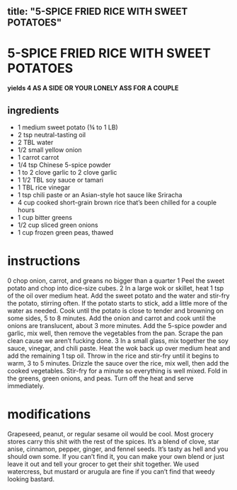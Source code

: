 
title: "5-SPICE FRIED RICE WITH SWEET POTATOES"
---
# 5-SPICE FRIED RICE WITH SWEET POTATOES
#### yields 4 AS A SIDE OR YOUR LONELY ASS FOR A COUPLE

## ingredients
* 1 medium sweet potato (¾ to 1 LB)
* 2 tsp neutral-tasting oil
* 2 TBL water
* 1/2 small yellow onion
* 1 carrot carrot
* 1/4 tsp Chinese 5-spice powder
* 1 to 2 clove garlic to 2 clove garlic
* 1 1/2 TBL soy sauce or tamari
* 1 TBL rice vinegar
* 1 tsp chili paste or an Asian-style hot sauce like Sriracha
* 4 cup cooked short-grain brown rice that’s been chilled for a couple hours
* 1 cup bitter greens
* 1/2 cup sliced green onions
* 1 cup frozen green peas, thawed

# instructions
0 chop onion, carrot, and greans no bigger than a quarter
1 Peel the sweet potato and chop into dice-size cubes.
2 In a large wok or skillet, heat 1 tsp of the oil over medium heat. Add the sweet potato
and the water and stir-fry the potato, stirring often. If the potato starts to stick, add a little
more of the water as needed. Cook until the potato is close to tender and browning on some
sides, 5 to 8 minutes. Add the onion and carrot and cook until the onions are translucent,
about 3 more minutes. Add the 5-spice powder and garlic, mix well, then remove the
vegetables from the pan. Scrape the pan clean cause we aren’t fucking done.
3 In a small glass, mix together the soy sauce, vinegar, and chili paste. Heat the wok back up
over medium heat and add the remaining 1 tsp oil. Throw in the rice and stir-fry until it
begins to warm, 3 to 5 minutes. Drizzle the sauce over the rice, mix well, then add the cooked
vegetables. Stir-fry for a minute so everything is well mixed. Fold in the greens, green onions,
and peas. Turn off the heat and serve immediately.

# modifications

Grapeseed, peanut, or regular sesame oil would be cool.
 Most grocery stores carry this shit with the rest of the spices. It’s a blend of clove, star anise, cinnamon, pepper,
ginger, and fennel seeds. It’s tasty as hell and you should own some. If you can’t find it, you can make your own
blend or just leave it out and tell your grocer to get their shit together.
 We used watercress, but mustard or arugula are fine if you can’t find that weedy looking bastard.
	
